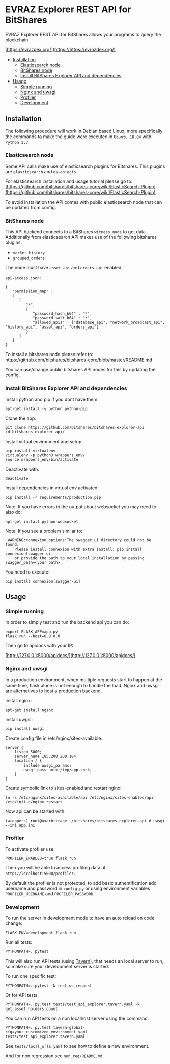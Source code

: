 # EVRAZ Explorer REST API for BitShares

EVRAZ Explorer REST API for BitShares allows your programs to query the blockchain. 

[https://evrazdex.org/](https://https://evrazdex.org/)

- [Installation](#installation)
  - [Elasticsearch node](#Elasticsearch-node)
  - [BitShares node](#BitShares-node)
  - [Install BitShares Explorer API and dependencies](#Install-BitShares-Explorer-API-and-dependencies)
- [Usage](#Usage)
  - [Simple running](#Simple-running)
  - [Nginx and uwsgi](#Nginx-and-uwsgi)
  - [Profiler](#Profiler)
  - [Development](#Development)

## Installation

The following procedure will work in Debian based Linux, more specifically the commands to make the guide were executed in `Ubuntu 18.04` with `Python 3.7`.

### Elasticsearch node

Some API calls make use of elasticsearch plugins for Bitshares. This plugins are `elasticsearch` and `es-objects`.

For elasticsearch installation and usage tutorial please go to: [https://github.com/bitshares/bitshares-core/wiki/ElasticSearch-Plugin](https://github.com/bitshares/bitshares-core/wiki/ElasticSearch-Plugin).

To avoid installation the API comes with public elasticsearch node that can be updated from config.

### BitShares node

This API backend connects to a BitShares `witness_node` to get data. Additionally from elasticsearch API makes use of the following bitshares plugins:

- `market_history`
- `grouped_orders`

The node must have `asset_api` and `orders_api` enabled.

`api-access.json`:

    {
       "permission_map" :
       [
          [
             "*",
             {
                "password_hash_b64" : "*",
                "password_salt_b64" : "*",
                "allowed_apis" : ["database_api", "network_broadcast_api", "history_api", "asset_api", "orders_api"]
             }
          ]
       ]
    }

To install a bitshares node please refer to: https://github.com/bitshares/bitshares-core/blob/master/README.md

You can use/change public bitshares API nodes for this by updating the config.

### Install BitShares Explorer API and dependencies

Install python and pip if you dont have them:

`apt-get install -y python python-pip`

Clone the app:

    git clone https://github.com/bitshares/bitshares-explorer-api
    cd bitshares-explorer-api/

Install virtual environment and setup:

    pip install virtualenv 
    virtualenv -p python3 wrappers_env/ 
    source wrappers_env/bin/activate

Deactivate with:

`deactivate`

Install dependencies in virtual env activated:

    pip install -r requirements/production.pip

Note: If you have errors in the output about websocket you may need to also do:

    apt-get install python-websocket

Note: If you see a problem similar to:

     WARNING:connexion.options:The swagger_ui directory could not be found.
        Please install connexion with extra install: pip install connexion[swagger-ui]
        or provide the path to your local installation by passing swagger_path=<your path>

You need to execute:
    
    pip install connexion[swagger-ui]

## Usage

### Simple running

In order to simply test and run the backend api you can do:

    export FLASK_APP=app.py
    flask run --host=0.0.0.0

Then go to apidocs with your IP:

[http://127.0.0.1:5000/apidocs/](http://127.0.0.1:5000/apidocs/)

### Nginx and uwsgi

In a production environment, when multiple requests start to happen at the same time, flask alone is not enough to handle the load. Nginx and uwsgi are alternatives to host a production backend.

Install nginx:

    apt-get install nginx

Install uwgsi:

    pip install uwsgi

Create config file in /etc/nginx/sites-available:

    server {
        listen 5000;
        server_name 185.208.208.184;
        location / {
            include uwsgi_params;
            uwsgi_pass unix:/tmp/app.sock;
        }
    }

Create symbolic link to sites-enabled and restart nginx:

    ln -s /etc/nginx/sites-available/api /etc/nginx/sites-enabled/api
    /etc/init.d/nginx restart

Now api can be started with:

    (wrappers) root@oxarbitrage ~/bitshares/bitshares-explorer-api # uwsgi --ini app.ini

### Profiler

To activate profiler use:

    PROFILER_ENABLED=true flask run

Then you will be able to access profiling data at `http://localhost:5000/profiler`.

By default the profiler is not protected, to add basic authentification add username and password in `config.py` or using environment variables `PROFILER_USERNAME` and `PROFILER_PASSWORD`.

### Development

To run the server in development mode to have an auto reload on code change:

    FLASK_ENV=development flask run

Run all tests:

    PYTHONPATH=. pytest

This will also run API tests (using [Tavern](https://taverntesting.github.io/)), that needs an local server to run, so make sure your development server is started.

To run one specific test:

    PYTHONPATH=. pytest -k test_ws_request

Or for API tests:

    PYTHONPATH=. py.test tests/test_api_explorer.tavern.yaml -k get_asset_holders_count

You can run API tests on a non localhost server using the command:

    PYTHONPATH=. py.test tavern-global-cfg=your_customized_environment.yaml tests/test_api_explorer.tavern.yaml

See `tests/local_urls.yaml` to see how to define a new environment.

And for non regression see `non_reg/README.md`
